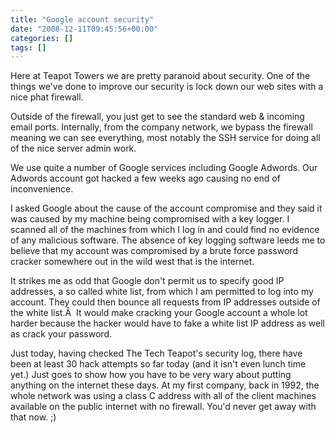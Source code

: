 ```yaml
---
title: "Google account security"
date: "2008-12-11T09:45:56+00:00"
categories: []
tags: []
---
```


Here at Teapot Towers we are pretty paranoid about security. One of the things we've done to improve our security is lock down our web sites with a nice phat firewall.

Outside of the firewall, you just get to see the standard web &amp; incoming email ports. Internally, from the company network, we bypass the firewall meaning we can see everything, most notably the SSH service for doing all of the nice server admin work.

We use quite a number of Google services including Google Adwords. Our Adwords account got hacked a few weeks ago causing no end of inconvenience.

I asked Google about the cause of the account compromise and they said it was caused by my machine being compromised with a key logger. I scanned all of the machines from which I log in and could find no evidence of any malicious software. The absence of key logging software leeds me to believe that my account was compromised by a brute force password cracker somewhere out in the wild west that is the internet.

It strikes me as odd that Google don't permit us to specify good IP addresses, a so called white list, from which I am permitted to log into my account. They could then bounce all requests from IP addresses outside of the white list.Â  It would make cracking your Google account a whole lot harder because the hacker would have to fake a white list IP address as well as crack your password.

Just today, having checked The Tech Teapot's security log, there have been at least 30 hack attempts so far today (and it isn't even lunch time yet.) Just goes to show how you have to be very wary about putting anything on the internet these days. At my first company, back in 1992, the whole network was using a class C address with all of the client machines available on the public internet with no firewall. You'd never get away with that now. ;)
